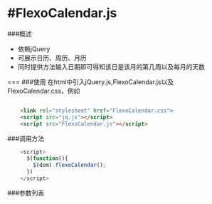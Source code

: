 #FlexoCalendar.js
===

###概述
- 依赖jQuery
- 可展示日历、周历、月历
- 同时提供方法输入日期即可得知该日是该月的第几周以及每月的天数

===
###使用
在html中引入jQuery.js,FlexoCalendar.js以及FlexoCalendar.css，例如

```html

    <link rel="stylesheet" href="FlexoCalendar.css">
    <script src="jq.js"></script>
    <script src="FlexoCalendar.js"></script>

```

###调用方法

```JavaScript
    <script>
      $(function(){
        $(dom).flexoCalendar();
      })
    </script>
```

###参数列表

